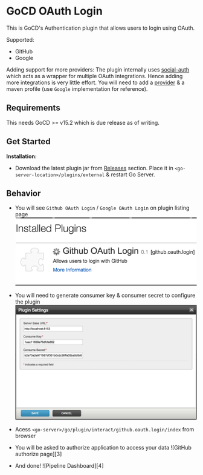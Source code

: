 # GoCD OAuth Login
This is GoCD's Authentication plugin that allows users to login using OAuth.

Supported:
* GitHub
* Google

Adding support for more providers:
The plugin internally uses [social-auth](https://github.com/3pillarlabs/socialauth) which acts as a wrapper for multiple OAuth integrations. Hence adding more integrations is very little effort. 
You will need to add a [provider](https://github.com/srinivasupadhya/gocd-oauth-login/blob/master/src/main/java/com/tw/go/plugin/provider/Provider.java) & a maven profile (use `Google` implementation for reference).

## Requirements
This needs GoCD >= v15.2 which is due release as of writing.

## Get Started
**Installation:**
- Download the latest plugin jar from [Releases](https://github.com/srinivasupadhya/gocd-oauth-login/releases) section. Place it in `<go-server-location>/plugins/external` & restart Go Server.

## Behavior

- You will see `Github OAuth Login` / `Google OAuth Login` on plugin listing page
![Plugins listing page][1]

- You will need to generate consumer key & consumer secret to configure the plugin
![Configure plugin pop-up][2]

- Acess `<go-server>/go/plugin/interact/github.oauth.login/index` from browser

- You will be asked to authorize application to access your data
![GitHub authorize page][3]

- And done!
![Pipeline Dashboard][4]

[1]: images/list-plugin.png  "List Plugin"
[2]: images/configure-plugin.png  "Configure Plugin"
[2]: images/github-login.png  "Authorize GitHub Login"
[2]: images/successful-login.png  "On Successful Login"